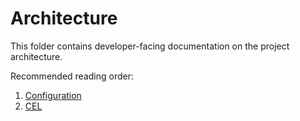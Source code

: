 # Architecture

This folder contains developer-facing documentation on the project architecture.

Recommended reading order:
1. [Configuration](configuration.md)
1. [CEL](cel.md)